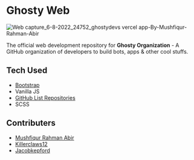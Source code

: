 # Ghosty Web 
![Web capture_6-8-2022_24752_ghostydevs vercel app-By-Mushfiqur-Rahman-Abir](https://user-images.githubusercontent.com/28858998/183160458-395fa0e6-50ac-4b71-b98f-4eb494208eaf.jpeg)

The official web development repository for **Ghosty Organization** - A GitHub organization of developers to build bots, apps & other cool stuffs.


## Tech Used

- [Bootstrap](https://getbootstrap.com/docs/5.2/getting-started/introduction/)
- Vanilla JS
- [GitHub List Repositories](https://gitlist.himdek.com/)
- SCSS


## Contributers 

- [Mushfiqur Rahman Abir](https://www.abir-tx.github.io)
- [Killerclaws12](https://github.com/killerclaws12)
- [Jacobkepford](https://github.com/jacobkepford)
